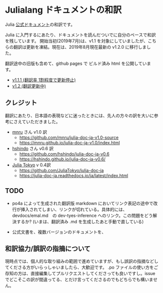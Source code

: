 # Julialang ドキュメントの和訳

Julia [公式ドキュメント](https://docs.julialang.org/en/v1.1/)の和訳です。

Julia に入門するにあたり、ドキュメントを読んだついでに自分のペースで和訳を残しています。
開始当初(2019年7月)は、v1.1 を対象にしていましたが、こちらの翻訳は更新を凍結。現在は、2019年8月現在最新の v1.2.0 に移行しました。

翻訳途中の旧版も含めて、github pages で ビルド済み html を公開しています。

- [v1.1.1 (翻訳率 1割程度で更新停止)](https://kyokke.github.io/julialang-doc-ja/ja/v1.1/) 
- [v1.2 (翻訳更新中)](https://kyokke.github.io/julialang-doc-ja/ja/v1.2/)


## クレジット

翻訳にあたり、日本語の表現などに迷ったときには、先人の方々の訳を大いに参考にさえていただきました。

 - [mnru](https://github.com/mnru) さん v1.0 訳
   - https://github.com/mnru/julia-doc-ja-v1.0-source
   - https://mnru.github.io/julia-doc-ja-v1.0/index.html
 - [hshindo](https://github.com/hshindo) さん v0.6 訳
   - https://github.com/hshindo/julia-doc-ja-v0.6
   - https://hshindo.github.io/julia-doc-ja-v0.6/
 - [Julia Tokyo](http://julia.tokyo/) v 0.4訳
   - https://github.com/JuliaTokyo/julia-doc-ja
   - https://julia-doc-ja.readthedocs.io/ja/latest/index.html


## TODO

 - po4a によって生成された翻訳版 markdown においてリンク表記の途中で改行が挿入されてしまい、リンクが切れている。具体的には、devdocs/emal.md　の dev-tyes-inference へのリンク。この問題をどう解決するか? (いまは、翻訳済み .md を生成したあと手動で直している)

 - 公式文書を、複数バージョンのドキュメントを、 

## 和訳協力/誤訳の指摘について

現時点では、個人的な取り組みの範囲で進めていますが、もし誤訳の指摘などしてくださる方がいらっしゃいましたら、大歓迎です。
.po ファイルの使い方をご存知の方は、直接編集してプルリクエストしてくださっても良いですし。issueでどこそこの訳が間違ってる、とだけ言ってくださるのでもどちらでも構いません。

